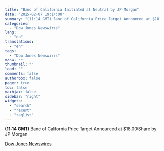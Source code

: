 ```yaml
---
title: "Banc of California Initiated at Neutral by JP Morgan"
date: "2025-02-07 19:14:00"
summary: "(11:14 GMT) Banc of California Price Target Announced at $18.00/Share by JP Morgan"
categories:
  - "Dow Jones Newswires"
lang:
  - "en"
translations:
  - "en"
tags:
  - "Dow Jones Newswires"
menu: ""
thumbnail: ""
lead: ""
comments: false
authorbox: false
pager: true
toc: false
mathjax: false
sidebar: "right"
widgets:
  - "search"
  - "recent"
  - "taglist"
---
```


**(11:14 GMT)** Banc of California Price Target Announced at $18.00/Share by JP Morgan

[Dow Jones Newswires](https://www.tradingview.com/news/DJN_DN20250207004471:0/)
